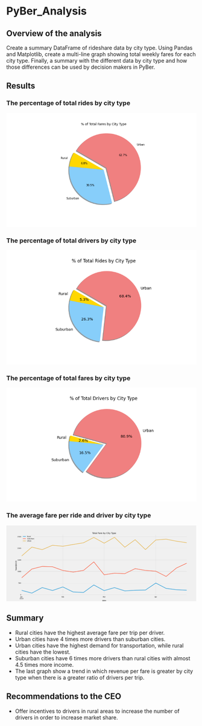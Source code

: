 # PyBer_Analysis

## Overview of the analysis

Create a summary DataFrame of rideshare data by city type. Using Pandas and Matplotlib, create a multi-line graph showing total weekly fares for each city type. Finally, a summary with the different data by city type and how those differences can be used by decision makers in PyBer.

## Results


### The percentage of total rides by city type
![](https://github.com/Aitorgoyare/PyBer_Analysis/blob/main/analysis/Fig5.png)
### The percentage of total drivers by city type
![](https://github.com/Aitorgoyare/PyBer_Analysis/blob/main/analysis/Fig6.png)
### The percentage of total fares by city type
![](https://github.com/Aitorgoyare/PyBer_Analysis/blob/main/analysis/Fig7.png)
### The average fare per ride and driver by city type
![](https://github.com/Aitorgoyare/PyBer_Analysis/blob/main/analysis/Pyber_fare_summary.png)

## Summary

- Rural cities have the highest average fare per trip per driver.
- Urban cities have 4 times more drivers than suburban cities.
- Urban cities have the highest demand for transportation, while rural cities have the lowest.
- Suburban cities have 6 times more drivers than rural cities with almost 4.5 times more income.
- The last graph show a trend in which revenue per fare is greater by city type when there is a greater ratio of drivers per trip.

## Recommendations to the CEO

- Offer incentives to drivers in rural areas to increase the number of drivers in order to increase market share.
